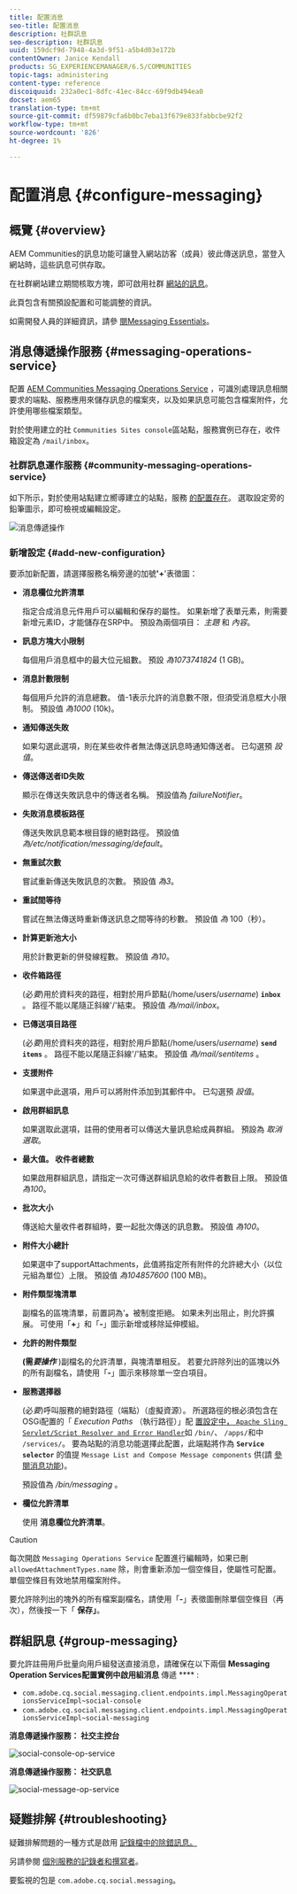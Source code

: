 ```yaml
---
title: 配置消息
seo-title: 配置消息
description: 社群訊息
seo-description: 社群訊息
uuid: 159dcf9d-7948-4a3d-9f51-a5b4d03e172b
contentOwner: Janice Kendall
products: SG_EXPERIENCEMANAGER/6.5/COMMUNITIES
topic-tags: administering
content-type: reference
discoiquuid: 232a0ec1-8dfc-41ec-84cc-69f9db494ea0
docset: aem65
translation-type: tm+mt
source-git-commit: df59879cfa6b0bc7eba13f679e833fabbcbe92f2
workflow-type: tm+mt
source-wordcount: '826'
ht-degree: 1%

---
```



# 配置消息 {#configure-messaging}

## 概覽 {#overview}

AEM Communities的訊息功能可讓登入網站訪客（成員）彼此傳送訊息，當登入網站時，這些訊息可供存取。

在社群網站建立期間核取方塊，即可啟用社群 [網站的訊息](/help/communities/sites-console.md)。

此頁包含有關預設配置和可能調整的資訊。

如需開發人員的詳細資訊，請參 [閱Messaging Essentials](/help/communities/essentials-messaging.md)。

## 消息傳遞操作服務 {#messaging-operations-service}

配置 [AEM Communities Messaging Operations Service](https://localhost:4502/system/console/configMgr/com.adobe.cq.social.messaging.client.endpoints.impl.MessagingOperationsServiceImpl) ，可識別處理訊息相關要求的端點、服務應用來儲存訊息的檔案夾，以及如果訊息可能包含檔案附件，允許使用哪些檔案類型。

對於使用建立的社 `Communities Sites console`區站點，服務實例已存在，收件箱設定為 `/mail/inbox`。

### 社群訊息運作服務 {#community-messaging-operations-service}

如下所示，對於使用站點建立嚮導建立的站點，服務 [的配置存在](/help/communities/sites-console.md)。 選取設定旁的鉛筆圖示，即可檢視或編輯設定。

![消息傳遞操作](assets/messaging-operations.png)

### 新增設定 {#add-new-configuration}

要添加新配置，請選擇服務名稱旁邊的加號&#x200B;**&#39;+**&#39;表徵圖：

* **消息欄位允許清單**

   指定合成消息元件用戶可以編輯和保存的屬性。 如果新增了表單元素，則需要新增元素ID，才能儲存在SRP中。 預設為兩個項目： *主題* 和 *內容*。

* **訊息方塊大小限制**

   每個用戶消息框中的最大位元組數。 預設 *為1073741824* (1 GB)。

* **消息計數限制**

   每個用戶允許的消息總數。 值-1表示允許的消息數不限，但須受消息框大小限制。 預設值 *為1000* (10k)。

* **通知傳送失敗**

   如果勾選此選項，則在某些收件者無法傳送訊息時通知傳送者。 已勾選預 *設值*。

* **傳送傳送者ID失敗**

   顯示在傳送失敗訊息中的傳送者名稱。 預設值為 *failureNotifier*。

* **失敗消息模板路徑**

   傳送失敗訊息範本根目錄的絕對路徑。 預設值 *為/etc/notification/messaging/default*。

* **無重試次數**

   嘗試重新傳送失敗訊息的次數。 預設值 *為3*。

* **重試間等待**

   嘗試在無法傳送時重新傳送訊息之間等待的秒數。 預設值 *為* 100（秒）。

* **計算更新池大小**

   用於計數更新的併發線程數。 預設值 *為10*。

* **收件箱路徑**

   (必&#x200B;*要*)用於資料夾的路徑，相對於用戶節點(/home/users/*username*) **`inbox`** 。 路徑不能以尾隨正斜線&#39;/&#39;結束。 預設值 *為/mail/inbox*。

* **已傳送項目路徑**

   (必&#x200B;*要*)用於資料夾的路徑，相對於用戶節點(/home/users/*username*) **`send items`** 。 路徑不能以尾隨正斜線&#39;/&#39;結束。 預設值 *為/mail/sentitems* 。

* **支援附件**

   如果選中此選項，用戶可以將附件添加到其郵件中。 已勾選預 *設值*。

* **啟用群組訊息**

   如果選取此選項，註冊的使用者可以傳送大量訊息給成員群組。 預設為 *取消選取*。

* **最大值。 收件者總數**

   如果啟用群組訊息，請指定一次可傳送群組訊息給的收件者數目上限。 預設值 *為100*。

* **批次大小**

   傳送給大量收件者群組時，要一起批次傳送的訊息數。 預設值 *為100*。

* **附件大小總計**

   如果選中了supportAttachments，此值將指定所有附件的允許總大小（以位元組為單位）上限。 預設值 *為104857600* (100 MB)。

* **附件類型塊清單**

   副檔名的區塊清單，前置詞為&#39;**。**&#x200B;被制度拒絕。 如果未列出阻止，則允許擴展。 可使用「**+**」和「**-**」圖示新增或移除延伸模組。

* **允許的附件類型**

   **(需&#x200B;*要操作*** )副檔名的允許清單，與塊清單相反。 若要允許除列出的區塊以外的所有副檔名，請使用「**-**」圖示來移除單一空白項目。

* **服務選擇器**

   (必&#x200B;*要*)呼叫服務的絕對路徑（端點）（虛擬資源）。 所選路徑的根必須包含在OSGi配置的「 *Execution Paths* （執行路徑）」配 [ 置設定中， `Apache Sling Servlet/Script Resolver and Error Handler`](https://localhost:4502/system/console/configMgr/org.apache.sling.servlets.resolver.SlingServletResolver)如 `/bin/`、 `/apps/`和中 `/services/`。 要為站點的消息功能選擇此配置，此端點將作為 **`Service selector`** 的值提 `Message List and Compose Message components` 供(請 [參閱消息功能](/help/communities/configure-messaging.md))。

   預設值為 */bin/messaging* 。

* **欄位允許清單**

   使用 **消息欄位允許清單**。

>[!CAUTION]
>
>每次開啟 `Messaging Operations Service` 配置進行編輯時，如果已刪 `allowedAttachmentTypes.name` 除，則會重新添加一個空條目，使屬性可配置。 單個空條目有效地禁用檔案附件。
>
>要允許除列出的塊外的所有檔案副檔名，請使用「**-**」表徵圖刪除單個空條目（再次），然後按一下「 **保存」**。


## 群組訊息 {#group-messaging}

要允許註冊用戶批量向用戶組發送直接消息，請確保在以下兩個 **Messaging Operation Services配置實例中啟用組消息** 傳遞 **** :

* `com.adobe.cq.social.messaging.client.endpoints.impl.MessagingOperationsServiceImpl~social-console`
* `com.adobe.cq.social.messaging.client.endpoints.impl.MessagingOperationsServiceImpl~social-messaging`

**消息傳遞操作服務： 社交主控台**

![social-console-op-service](assets/social-console-op-service.png)

**消息傳遞操作服務： 社交訊息**

![social-message-op-service](assets/social-message-op-service.png)

## 疑難排解 {#troubleshooting}

疑難排解問題的一種方式是啟用 [記錄檔中的除錯訊息。](/help/sites-administering/troubleshooting.md)

另請參閱 [個別服務的記錄者和撰寫者](/help/sites-deploying/configure-logging.md#loggers-and-writers-for-individual-services)。

要監視的包是 `com.adobe.cq.social.messaging`。
